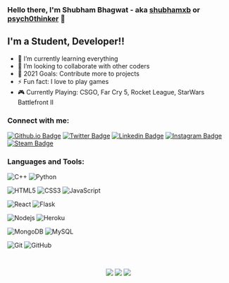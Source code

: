 ### Hello there, I'm Shubham Bhagwat - aka [shubhamxb][website] or [psych0thinker][instagram] 👋

## I'm a Student, Developer!!

- 🌱 I’m currently learning everything
- 👯 I’m looking to collaborate with other coders
- 🥅 2021 Goals: Contribute more to projects
- ⚡ Fun fact: I love to play games
- 🎮 Currently Playing: CSGO, Far Cry 5, Rocket League, StarWars Battlefront II

### Connect with me:
[![Github.io Badge](https://img.shields.io/badge/-shubhamxb.github.io-1a5c44?style=flat-square&logo=Github&link=https://shubhamxb.github.io/)](https://shubhamxb.github.io)
[![Twitter Badge](https://img.shields.io/badge/-shubhamxb-33a3bd?style=flat-square&logo=twitter&logoColor=white&link=https://twitter.com/shubhamxb/)](https://twitter.com/shubhamxb)
[![Linkedin Badge](https://img.shields.io/badge/-shubhamxb-blue?style=flat-square&logo=Linkedin&logoColor=white&link=https://linkedin.com/in/shubhamxb)](https://linkedin.com/in/shubhamxb)
[![Instagram Badge](https://img.shields.io/badge/psych0thinker-E4405F?style=flat-square&logo=instagram&logoColor=white&link=https://instagram.com/psych0thinker/)](https://instagram.com/psych0thinker)
[![Steam Badge](https://img.shields.io/badge/-psych0thinker-050505?style=flat-square&logo=Steam&logoColor=white&link=https://steamcommunity.com/id/psych0thinker/)](https://steamcommunity.com/profiles/76561198824591873/)
### Languages and Tools:

<!-- ProgrammingLanguages -->
![C++](https://img.shields.io/badge/-C++-323680?style=flat-square&logo=c)
![Python](https://img.shields.io/badge/-Python-0c376b?style=flat-square&logo=Python)

<!-- BasicWebDev -->
![HTML5](https://img.shields.io/badge/-HTML5-E34F26?style=flat-square&logo=html5&logoColor=white)
![CSS3](https://img.shields.io/badge/-CSS3-155cb3?style=flat-square&logo=css3)
![JavaScript](https://img.shields.io/badge/-JavaScript(Learning!)-526900?style=flat-square&logo=javascript)


<!-- FrameWorks  -->
![React](https://img.shields.io/badge/-React(Learning!)-2c224f?style=flat-square&logo=react)
![Flask](https://img.shields.io/badge/-Flask-242424?style=flat-square&logo=Flask)

<!-- Sites -->
![Nodejs](https://img.shields.io/badge/-Nodejs(Learning!)-224f44?style=flat-square&logo=Node.js)
![Heroku](https://img.shields.io/badge/-Heroku-430098?style=flat-square&logo=heroku)

<!-- Databases -->
![MongoDB](https://img.shields.io/badge/-MongoDB-146b0c?style=flat-square&logo=mongodb)
![MySQL](https://img.shields.io/badge/-MySQL-0b0085?style=flat-square&logo=mysql)

<!-- GitControl -->
![Git](https://img.shields.io/badge/-Git-850000?style=flat-square&logo=git)
![GitHub](https://img.shields.io/badge/-GitHub-005c69?style=flat-square&logo=github)

<br/>
<!-- GithubStats -->
<p align='center'>
  <a href="#"><img src="https://github-readme-stats.vercel.app/api?username=shubhamxb&show_icons=true&count_private=true&theme=dark"></a>
  <a href="#"><img src="https://github-readme-stats.vercel.app/api/top-langs/?username=shubhamxb&layout=compact&theme=dark"></a>
  <a href="#"><img src="https://visitor-badge.laobi.icu/badge?page_id=shubhamxb.shubhamxb"></a>
</p>


<!-- Website links for the head-title-reference -->
[website]: https://shubhamxb.github.io
[instagram]: https://instagram.com/psych0thinker
